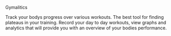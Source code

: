 Gymalitics

Track your bodys progress over various workouts. The best tool for finding plateaus in your training. Record your day to day workouts, view graphs and analytics that will provide you with an overview of your bodies performance.
